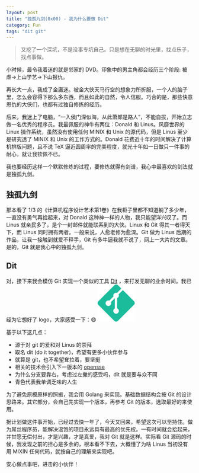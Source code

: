 ```yaml
---
layout: post
title: "独孤九剑(0x00) - 我为什么要做 Dit"
category: Fun
tags: "dit git"
---
```


> 又挖了一个深坑，不是没事专坑自己。只是想在无聊的时光里，找点乐子，找点事做。

小时候，最令我着迷的就是邻家的 DVD。印象中的男主角都会经历三个阶段: 被虐->上山学艺->下山报仇。

再长大一点，我成了金庸迷。被金大侠天马行空的想象力所折服，一个人的脑子里，怎么会容得下那么多东西，而且如此的自然，令人信服。巧合的是，那些快意恩仇的大侠们，也都有过独自修练的经历。

<!-- more -->

后来，我迷上了电脑，“一入侯门深似海，从此萧郎是路人”，不能自拔，开始立志做一名优秀的程序员。我最佩服的神牛有两位：Donald 和 Linus。风靡世界的 Linux 操作系统，虽然没有使用任何 MINIX 和 Unix 的源代码，但是 Linus 至少是研究透了 MINIX 和 Unix 的工作方式的。Donald 花费近十年的时间解决了计算机排版问题，且不说 TeX 逼近圆周率的完美程度，就光十年如一日做只一件事的耐心，就让我钦佩不已。

我也要经历这样一个默默修炼的过程，要修炼就得有剑谱，我心中最喜欢的剑法就是独孤九剑。

独孤九剑
-------

那本看了 1/3 的《计算机程序设计艺术第1卷》在我柜子里都不知道躺了多少年，一直没有勇气再拾起来，对 Donald 这种神一样的人物，我只能望洋兴叹了。而 Linus 就亲民多了，是个一封邮件就能联系到的大侠。Linux 和 Git 得其一者得天下，而 Linus 同时拥有两者。一般来说，人愈老修为愈深。Git 做为 Linus 后期的作品，让我一接触到就爱不释手，Git 有多牛逼我就不说了，网上一大片的文章。是的，Git 就是我心中的独孤九剑。

Dit
---

对，接下来我会模仿 Git 实现一个类似的工具 [Dit](https://github.com/zddhub/dit) ，来打发无聊的业余时间。我已经为它想好了 logo，大家感受一下：😄
![dit logo](/assets/dit_logo.png)

基于以下这几点：

* 源于对 git 的爱和对 Linus 的崇拜
* 取名 dit (do it together)，希望有更多小伙伴参与
* 就算是 git，也不希望耷拉着，要坚挺
* 相关的技术会引入下一版本的 [opensse](https://github.com/zddhub/opensse)
* 为什么分支要靠右，考虑过左撇的感受吗，dit 就是要与众不同
* 青色代表我单调乏味的人生

为了避免原模原样的照搬，我会用 Golang 来实现。基础数据结构会按 Git 的设计思路来。其它部分，会自己先实现一个版本，再参考 Git 的版本，选取最好的来使用。

据计划做这件事开始，已经过去快一年了，今天又回来，希望这次可以坚持住。做为屌丝程序员，能解决温饱的项目永远具有最高的优先权。一有时间就会拾起来，并甘愿无偿付出，才是兴趣，才是真爱，我对 Git 就是这样。实际看 Git 源码的时候，我发现之前的担心是多余的，根本看不下去，大概懂了为啥 Linus 当初没有用 MIXIN 任何代码，就按自己的理解来实现吧。

安心做点事吧，进击的小伙伴！



